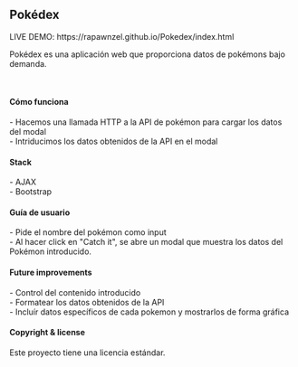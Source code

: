 
<h2>Pokédex</h2>
LIVE DEMO: https://rapawnzel.github.io/Pokedex/index.html
<p>Pokédex es una aplicación web que proporciona datos de pokémons bajo demanda.</p>
<br>

<h4> Cómo funciona</h4>
- Hacemos una llamada HTTP a la API de pokémon para cargar los datos del modal<br>
- Intriducimos los datos obtenidos de la API en el modal

<h4> Stack </h4>
- AJAX<br>
- Bootstrap<br>


<h4> Guía de usuario</h4>
- Pide el nombre del pokémon como input<br>
- Al hacer click en "Catch it", se abre un modal que muestra los datos del Pokémon introducido.<br>

<h4> Future improvements</h4>
- Control del contenido introducido<br>
- Formatear los datos obtenidos de la API<br>
- Incluír datos específicos de cada pokemon y mostrarlos de forma gráfica<br>


<h4> Copyright & license</h4>
Este proyecto tiene una licencia estándar.